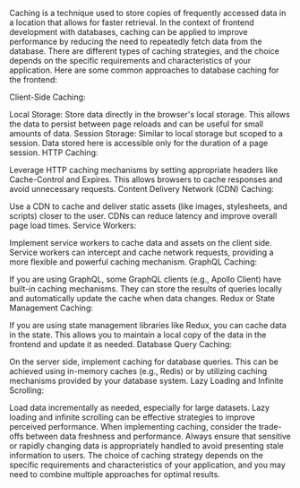 Caching is a technique used to store copies of frequently accessed data in a location that allows for faster retrieval. In the context of frontend development with databases, caching can be applied to improve performance by reducing the need to repeatedly fetch data from the database. There are different types of caching strategies, and the choice depends on the specific requirements and characteristics of your application. Here are some common approaches to database caching for the frontend:

Client-Side Caching:

Local Storage: Store data directly in the browser's local storage. This allows the data to persist between page reloads and can be useful for small amounts of data.
Session Storage: Similar to local storage but scoped to a session. Data stored here is accessible only for the duration of a page session.
HTTP Caching:

Leverage HTTP caching mechanisms by setting appropriate headers like Cache-Control and Expires. This allows browsers to cache responses and avoid unnecessary requests.
Content Delivery Network (CDN) Caching:

Use a CDN to cache and deliver static assets (like images, stylesheets, and scripts) closer to the user. CDNs can reduce latency and improve overall page load times.
Service Workers:

Implement service workers to cache data and assets on the client side. Service workers can intercept and cache network requests, providing a more flexible and powerful caching mechanism.
GraphQL Caching:

If you are using GraphQL, some GraphQL clients (e.g., Apollo Client) have built-in caching mechanisms. They can store the results of queries locally and automatically update the cache when data changes.
Redux or State Management Caching:

If you are using state management libraries like Redux, you can cache data in the state. This allows you to maintain a local copy of the data in the frontend and update it as needed.
Database Query Caching:

On the server side, implement caching for database queries. This can be achieved using in-memory caches (e.g., Redis) or by utilizing caching mechanisms provided by your database system.
Lazy Loading and Infinite Scrolling:

Load data incrementally as needed, especially for large datasets. Lazy loading and infinite scrolling can be effective strategies to improve perceived performance.
When implementing caching, consider the trade-offs between data freshness and performance. Always ensure that sensitive or rapidly changing data is appropriately handled to avoid presenting stale information to users. The choice of caching strategy depends on the specific requirements and characteristics of your application, and you may need to combine multiple approaches for optimal results.